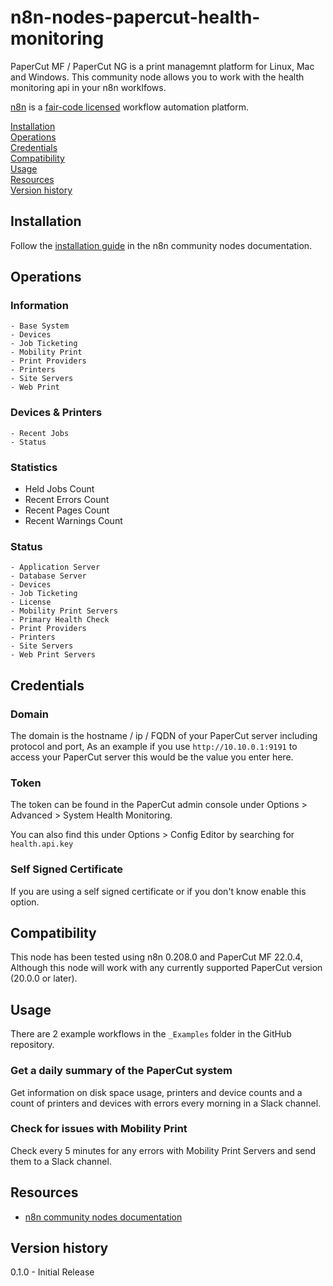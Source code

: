 # n8n-nodes-papercut-health-monitoring

PaperCut MF / PaperCut NG is a print managemnt platform for Linux, Mac and Windows. This community node allows you to work with the health monitoring api in your n8n worklfows.

[n8n](https://n8n.io/) is a [fair-code licensed](https://docs.n8n.io/reference/license/) workflow automation platform.

[Installation](#installation)  
[Operations](#operations)  
[Credentials](#credentials)  <!-- delete if no auth needed -->  
[Compatibility](#compatibility)  
[Usage](#usage)  <!-- delete if not using this section -->  
[Resources](#resources)  
[Version history](#version-history)  <!-- delete if not using this section -->  

## Installation

Follow the [installation guide](https://docs.n8n.io/integrations/community-nodes/installation/) in the n8n community nodes documentation.

## Operations

### Information
	- Base System
	- Devices
	- Job Ticketing
	- Mobility Print
	- Print Providers
	- Printers
	- Site Servers
	- Web Print

### Devices & Printers
	- Recent Jobs
	- Status

### Statistics
 - Held Jobs Count
 - Recent Errors Count
 - Recent Pages Count
 - Recent Warnings Count

### Status
	- Application Server
	- Database Server
	- Devices
	- Job Ticketing 
	- License
	- Mobility Print Servers
	- Primary Health Check
	- Print Providers
	- Printers
	- Site Servers
	- Web Print Servers

## Credentials

### Domain
The domain is the hostname / ip / FQDN of your PaperCut server including protocol and port, As an example if you use `http://10.10.0.1:9191` to access your PaperCut server this would be the value you enter here.

### Token
The token can be found in the PaperCut admin console under Options > Advanced > System Health Monitoring.

You can also find this under Options > Config Editor by searching for `health.api.key`

### Self Signed Certificate
If you are using a self signed certificate or if you don't know enable this option.

## Compatibility

This node has been tested using n8n 0.208.0 and PaperCut MF 22.0.4, Although this node will work with any currently supported PaperCut version (20.0.0 or later).

## Usage

There are 2 example workflows in the `_Examples` folder in the GitHub repository.

### Get a daily summary of the PaperCut system
Get information on disk space usage, printers and device counts and a count of printers and devices with errors every morning in a Slack channel.

### Check for issues with Mobility Print
Check every 5 minutes for any errors with Mobility Print Servers and send them to a Slack channel.

## Resources

* [n8n community nodes documentation](https://docs.n8n.io/integrations/community-nodes/)

## Version history

0.1.0 - Initial Release
